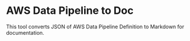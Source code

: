 # AWS Data Pipeline to Doc

This tool converts JSON of AWS Data Pipeline Definition to Markdown for documentation.

